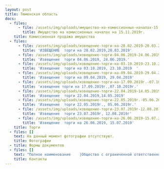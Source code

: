 ```yaml
---
layout: post
title: Тюменская область
docs:
  - files:
      - file: /assets/img/uploads/имущество-на-комиссионных-началах-15.11.2019.docx
        title: Имущество на комиссионных началах на 15.11.2019г.
    title: Комиссионная продажа имущества
  - files:
      - file: /assets/img/uploads/извещение-торги-на-28.02.2019-20.03.2019-сайт.docx
        title: 'ИЗВЕЩЕНИЕ  торги на 28.02.2019,20.03.2019'
      - file: /assets/img/uploads/извещение-торги-04.06.2019-24.06.2019.docx
        title: 'Извещение  торги 04.06.2019, 24.06.2019.'
      - file: /assets/img/uploads/извещение-торги-на-03.10.2019-23.10.2019-.docx
        title: 'Извещение  торги на 03.10.2019, 23.10.2019  '
      - file: /assets/img/uploads/извещение-торги-на-09.04.2019-29.04.2019.docx
        title: 'Извещение  торги на 09.04.2019, 29.04.2019'
      - file: /assets/img/uploads/извещение-торги-на-17.09.2019г.-07.10.2019г..docx
        title: 'извещение торги на 17.09.2019г.,07.10.2019г.'
      - file: /assets/img/uploads/извещение-торги-22.04.2019-14.05.2019.docx
        title: 'Извещение  торги 22.04.2019,14.05.2019'
      - file: /assets/img/uploads/извещение-торги-22.05.2019г.-05.06.2019г.docx
        title: 'Извещение  торги 22.05.2019г., 05.06.2019г.'
      - file: /assets/img/uploads/извещение-торги-23.07.2019г-12.08.2019г.docx
        title: 'Извещение  торги 23.07.2019г, 12.08.2019г'
      - file: /assets/img/uploads/извещение-торги-на-26.06.2019-15.07.2019.docx
        title: 'Извещение  торги на 26.06.2019, 15.07.2019'
    title: Торги
  - files: []
    text: На данный момент фотографии отсутствуют.
    title: Фотографии
  - title: Формы документов
  - files: []
    text: "Полное наименование    |Общество с ограниченной ответственностью  «АРНАЛ»\r\nКраткое наименование   |ООО «АРНАЛ»\r\nРегистрационные данные:|\nИНН/КПП                |5904342624 / 590301001\r\nОГРН                   |1165958110670\r\nОКПО                   |05169519\r\nОКАТО                  |57701000\r\nФактический адрес      |625000, г.Тюмень ул.Герцена 53, офис 322\r\n                       |Режим работы: пн-пт с 10:00-16:00\r\nДиректор               |Абибуллаев Эльдар Серверович действует на основании Устава\nE-mail\t               |arnaltyumeni@bk.ru\r\nКонтактные телефоны    |+7(3452)693477\r\nБанковские реквизиты для оплаты:|УФК по Тюменской области МТУ Росимущества в Тюменской области, Ханты-Мансийском автономном округе-Югре, Ямало-Ненецком автономном округе, ИНН 7202198042; КПП 720301001; лицевой счет 05671А20810;  Сч. N 40302810065771500001 в ОТДЕЛЕНИЕ ТЮМЕНЬ г. ТЮМЕНЬ, БИК: 47102001\n"
    title: Контакты
---
```


